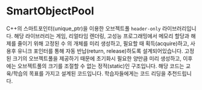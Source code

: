# SmartObjectPool

C++의 스마트포인터(unique_ptr)을 이용한 오브젝트풀 ```header-only``` 라이브러리입니다. 해당 라이브러리는 게임, 리얼타임 렌더링, 고성능 프로그래밍에서 메모리 할당과 해제를 줄이기 위해 고정된 수 의 개체를 미리 생성하고, 필요할 때 획득(acquire)하고, 사용후 유니크 포인터를 통해 자동 반납(return, release)하도록 설계되어있습니다. 고정된 크기의 오브젝트풀을 제공하기 때문에 초기화시 필요한 양만큼 미리 생성하고, 이후에는 오브젝트풀의 크기를 조절할 수 없는 정적(static)인 구조입니다. 해당 코드는 교육/학습의 목표를 가지고 설계된 코드입니다. 학습자들에게는 코드 리딩을 추천드립니다. 
